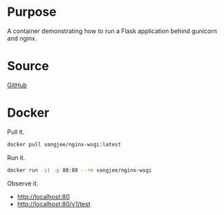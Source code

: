 # Purpose

A container demonstrating how to run a Flask application behind gunicorn and nginx.

# Source

[GitHub](https://github.com/vangj/docker-containers/tree/master/nginx-wsgi)

# Docker

Pull it.

```bash
docker pull vangjee/nginx-wsgi:latest
```

Run it.

```bash
docker run -it -p 80:80 --rm vangjee/nginx-wsgi
```

Observe it.
* [http://localhost:80](http://localhost:80)
* [http://localhost:80/v1/test](http://localhost:80/v1/test)